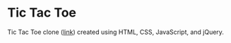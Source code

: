 # Tic Tac Toe

Tic Tac Toe clone ([link](https://caldric.github.io/tic-tac-toe/)) created using HTML, CSS, JavaScript, and jQuery.
